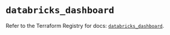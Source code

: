 # `databricks_dashboard`

Refer to the Terraform Registry for docs: [`databricks_dashboard`](https://registry.terraform.io/providers/databricks/databricks/1.59.0/docs/resources/dashboard).
